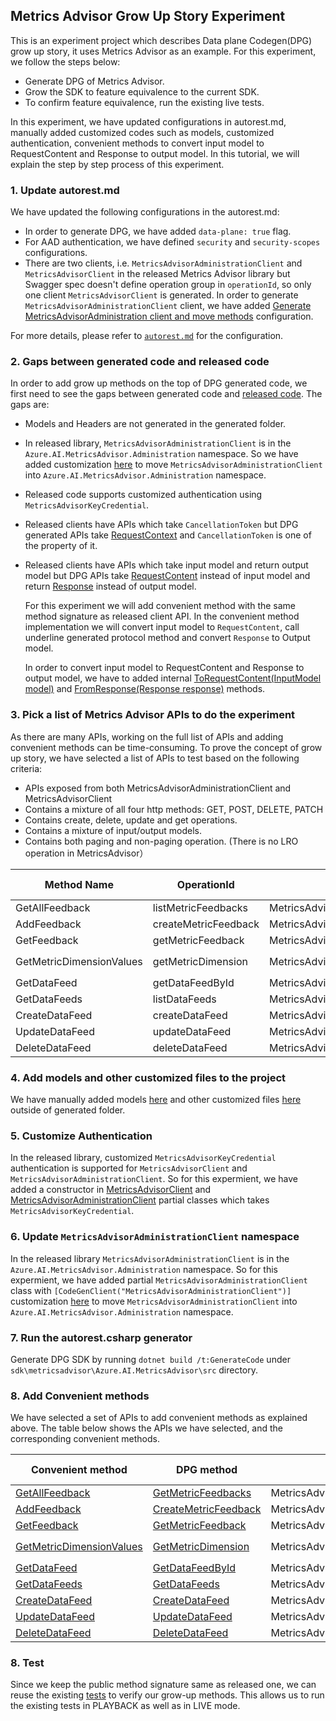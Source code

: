 ## Metrics Advisor Grow Up Story Experiment

This is an experiment project which describes Data plane Codegen(DPG) grow up story, it uses Metrics Advisor as an example. For this experiment, we follow the steps below:
- Generate DPG of Metrics Advisor.
- Grow the SDK to feature equivalence to the current SDK. 
- To confirm feature equivalence, run the existing live tests.

In this experiment, we have updated configurations in autorest.md, manually added customized codes such as models, customized authentication, convenient methods to convert input model to RequestContent and Response to output model. In this tutorial, we will explain the step by step process of this experiment.

### 1. Update autorest.md

We have updated the following configurations in the autorest.md:
* In order to generate DPG, we have added `data-plane: true` flag.
* For AAD authentication, we have defined `security` and `security-scopes` configurations.
* There are two clients, i.e. `MetricsAdvisorAdministrationClient` and `MetricsAdvisorClient` in the released Metrics Advisor library but Swagger spec doesn't define operation group in `operationId`, so only one client `MetricsAdvisorClient` is generated. In order to generate `MetricsAdvisorAdministrationClient` client, we have added [Generate MetricsAdvisorAdministration client and move methods](https://github.com/ShivangiReja/azure-sdk-for-net/blob/MetricsAdvisor-Experiment/sdk/metricsadvisor/Azure.AI.MetricsAdvisor/src/autorest.md#generate-metricsadvisoradministration-client-and-move-methods) configuration.

For more details, please refer to [`autorest.md`](https://github.com/ShivangiReja/azure-sdk-for-net/blob/MetricsAdvisor-Experiment/sdk/metricsadvisor/Azure.AI.MetricsAdvisor/src/autorest.md) for the configuration.

### 2. Gaps between generated code and released code

In order to add grow up methods on the top of DPG generated code, we first need to see the gaps between generated code and [released code](https://github.com/Azure/azure-sdk-for-net/tree/main/sdk/metricsadvisor/Azure.AI.MetricsAdvisor/src). The gaps are:

* Models and Headers are not generated in the generated folder.
* In released library, `MetricsAdvisorAdministrationClient` is in the `Azure.AI.MetricsAdvisor.Administration` namespace. So we have added customization [here](https://github.com/ShivangiReja/azure-sdk-for-net/blob/MetricsAdvisor-Experiment/sdk/metricsadvisor/Azure.AI.MetricsAdvisor/src/MetricsAdvisorAdministrationClient.cs#L20) to move `MetricsAdvisorAdministrationClient` into `Azure.AI.MetricsAdvisor.Administration` namespace.
* Released code supports customized authentication using `MetricsAdvisorKeyCredential`.
* Released clients have APIs which take `CancellationToken` but DPG generated APIs take [RequestContext](https://github.com/Azure/azure-sdk-for-net/blob/main/sdk/core/Azure.Core/src/RequestContext.cs#L15) and `CancellationToken` is one of the property of it.
* Released clients have APIs which take input model and return output model but DPG APIs take [RequestContent](https://github.com/Azure/azure-sdk-for-net/blob/main/sdk/core/Azure.Core/src/RequestContent.cs#L18) instead of input model and return [Response](https://github.com/Azure/azure-sdk-for-net/blob/main/sdk/core/Azure.Core/src/Response.cs) instead of output model.

  For this experiment we will add convenient method with the same method signature as released client API. In the convenient method implementation we will convert input model to `RequestContent`, call underline generated protocol method and convert `Response` to Output model.

  In order to convert input model to RequestContent and Response to output model, we have to added internal [ToRequestContent(InputModel model)](https://github.com/ShivangiReja/azure-sdk-for-net/blob/MetricsAdvisor-Experiment/sdk/metricsadvisor/Azure.AI.MetricsAdvisor/src/Models/DataFeedDetail.Serialization.cs#L493) and [FromResponse(Response response)](https://github.com/ShivangiReja/azure-sdk-for-net/blob/MetricsAdvisor-Experiment/sdk/metricsadvisor/Azure.AI.MetricsAdvisor/src/Models/DataFeedDetail.Serialization.cs#L487) methods.


### 3. Pick a list of Metrics Advisor APIs to do the experiment

As there are many APIs, working on the full list of APIs and adding convenient methods can be time-consuming. To prove the concept of grow up story, we have selected a list of APIs to test based on the following criteria:

* APIs exposed from both MetricsAdvisorAdministrationClient and MetricsAdvisorClient
* Contains a mixture of all four http methods:  GET, POST, DELETE, PATCH
* Contains create, delete, update and get operations.
* Contains a mixture of input/output models.
* Contains both paging and non-paging operation. (There is no LRO operation in MetricsAdvisor）


| Method Name                                     | OperationId                                   | Client                                 | HTTP Method | Return type| Parameters
|-----------------------------------------|-----------------------------------------|-----------------------------------------|-------------------------------------------------------------------------------|--------------|--------------|
| GetAllFeedback | listMetricFeedbacks | MetricsAdvisorClient               | POST   | `Pageable<MetricFeedback>`    | `string`, `GetAllFeedbackOptions`|
| AddFeedback | createMetricFeedback | MetricsAdvisorClient               | POST   | `<Response<MetricFeedback>`    | `MetricFeedback` |
| GetFeedback | getMetricFeedback | MetricsAdvisorClient               | GET   | `Response<MetricFeedback>`    | `string` |
| GetMetricDimensionValues | getMetricDimension       | MetricsAdvisorClient               | POST    | `Pageable<string>`   | `string`, `string`, `GetMetricDimensionValuesOptions`|
| GetDataFeed   | getDataFeedById     | MetricsAdvisorAdministrationClient       | GET  | `Response<DataFeed>`         | `string` |
| GetDataFeeds | listDataFeeds     | MetricsAdvisorAdministrationClient              | GET  | `Pageable<DataFeed>`   | `GetDataFeedsOptions` |
| CreateDataFeed | createDataFeed     | MetricsAdvisorAdministrationClient          | POST | `Response<DataFeed>`   | `DataFeed` |
| UpdateDataFeed | updateDataFeed     | MetricsAdvisorAdministrationClient        | PATCH   | `Response<DataFeed>`  | `DataFeed` |
| DeleteDataFeed | deleteDataFeed     | MetricsAdvisorAdministrationClient         | DELETE    | `Response`  |    `string` |

### 4. Add models and other customized files to the project

We have manually added models [here](https://github.com/ShivangiReja/azure-sdk-for-net/tree/MetricsAdvisor-Experiment/sdk/metricsadvisor/Azure.AI.MetricsAdvisor/src/Models) and other customized files [here](https://github.com/ShivangiReja/azure-sdk-for-net/tree/MetricsAdvisor-Experiment/sdk/metricsadvisor/Azure.AI.MetricsAdvisor/src) outside of generated folder.

### 5. Customize Authentication

In the released library, customized `MetricsAdvisorKeyCredential` authentication is supported for `MetricsAdvisorClient` and `MetricsAdvisorAdministrationClient`. So for this expermient, we have added a constructor in [MetricsAdvisorClient](https://github.com/ShivangiReja/azure-sdk-for-net/blob/MetricsAdvisor-Experiment/sdk/metricsadvisor/Azure.AI.MetricsAdvisor/src/MetricsAdvisorClient.cs#L36) and [MetricsAdvisorAdministrationClient](https://github.com/ShivangiReja/azure-sdk-for-net/blob/MetricsAdvisor-Experiment/sdk/metricsadvisor/Azure.AI.MetricsAdvisor/src/MetricsAdvisorAdministrationClient.cs#L41) partial classes which takes  `MetricsAdvisorKeyCredential`.

### 6. Update `MetricsAdvisorAdministrationClient` namespace

In the released library `MetricsAdvisorAdministrationClient` is in the `Azure.AI.MetricsAdvisor.Administration` namespace. So for this expermient, we have added partial `MetricsAdvisorAdministrationClient` class with `[CodeGenClient("MetricsAdvisorAdministrationClient")]` customization [here](https://github.com/ShivangiReja/azure-sdk-for-net/blob/MetricsAdvisor-Experiment/sdk/metricsadvisor/Azure.AI.MetricsAdvisor/src/MetricsAdvisorAdministrationClient.cs#L20) to move `MetricsAdvisorAdministrationClient` into `Azure.AI.MetricsAdvisor.Administration` namespace.

### 7. Run the autorest.csharp generator

Generate DPG SDK by running `dotnet build /t:GenerateCode` under `sdk\metricsadvisor\Azure.AI.MetricsAdvisor\src` directory.

### 8. Add Convenient methods

We have selected a set of APIs to add convenient methods as explained above. The table below shows the APIs we have selected, and the corresponding convenient methods.

| Convenient method                                     | DPG method                                   | Client                                 | HTTP Method | Return type| Parameters
|-----------------------------------------|-----------------------------------------|-----------------------------------------|-------------------------------------------------------------------------------|--------------|--------------|
| [GetAllFeedback](https://github.com/ShivangiReja/azure-sdk-for-net/blob/MetricsAdvisor-Experiment/sdk/metricsadvisor/Azure.AI.MetricsAdvisor/src/MetricsAdvisorClient.cs#L73-L166) | [GetMetricFeedbacks](https://github.com/ShivangiReja/azure-sdk-for-net/blob/MetricsAdvisor-Experiment/sdk/metricsadvisor/Azure.AI.MetricsAdvisor/src/Generated/MetricsAdvisorClient.cs#L1507-L1587) | MetricsAdvisorClient               | POST   | `Pageable<MetricFeedback>`    | `string`, `GetAllFeedbackOptions`|
| [AddFeedback](https://github.com/ShivangiReja/azure-sdk-for-net/blob/MetricsAdvisor-Experiment/sdk/metricsadvisor/Azure.AI.MetricsAdvisor/src/MetricsAdvisorClient.cs#L178-L260) | [CreateMetricFeedback](https://github.com/ShivangiReja/azure-sdk-for-net/blob/MetricsAdvisor-Experiment/sdk/metricsadvisor/Azure.AI.MetricsAdvisor/src/Generated/MetricsAdvisorClient.cs#L448-L507) | MetricsAdvisorClient               | POST   | `<Response<MetricFeedback>`    | `MetricFeedback` |
| [GetFeedback](https://github.com/ShivangiReja/azure-sdk-for-net/blob/MetricsAdvisor-Experiment/sdk/metricsadvisor/Azure.AI.MetricsAdvisor/src/MetricsAdvisorClient.cs#L272-L328) | [GetMetricFeedback](https://github.com/ShivangiReja/azure-sdk-for-net/blob/MetricsAdvisor-Experiment/sdk/metricsadvisor/Azure.AI.MetricsAdvisor/src/Generated/MetricsAdvisorClient.cs#L1507-L1587) | MetricsAdvisorClient               | GET   | `Response<MetricFeedback>`    | `string` |
| [GetMetricDimensionValues](https://github.com/ShivangiReja/azure-sdk-for-net/blob/MetricsAdvisor-Experiment/sdk/metricsadvisor/Azure.AI.MetricsAdvisor/src/MetricsAdvisorClient.cs#L345-L418) | [GetMetricDimension](https://github.com/ShivangiReja/azure-sdk-for-net/blob/MetricsAdvisor-Experiment/sdk/metricsadvisor/Azure.AI.MetricsAdvisor/src/Generated/MetricsAdvisorClient.cs#L1721-L1785)       | MetricsAdvisorClient               | POST    | `Pageable<string>`   | `string`, `string`, `GetMetricDimensionValuesOptions`|
| [GetDataFeed](https://github.com/ShivangiReja/azure-sdk-for-net/blob/MetricsAdvisor-Experiment/sdk/metricsadvisor/Azure.AI.MetricsAdvisor/src/MetricsAdvisorAdministrationClient.cs#L77-L134)   | [GetDataFeedById](https://github.com/ShivangiReja/azure-sdk-for-net/blob/MetricsAdvisor-Experiment/sdk/metricsadvisor/Azure.AI.MetricsAdvisor/src/Generated/MetricsAdvisorAdministrationClient.cs#L1842-L1930)     | MetricsAdvisorAdministrationClient       | GET  | `Response<DataFeed>`         | `string` |
| [GetDataFeeds](https://github.com/ShivangiReja/azure-sdk-for-net/blob/MetricsAdvisor-Experiment/sdk/metricsadvisor/Azure.AI.MetricsAdvisor/src/MetricsAdvisorAdministrationClient.cs#L143-L190) | [GetDataFeeds](https://github.com/ShivangiReja/azure-sdk-for-net/blob/MetricsAdvisor-Experiment/sdk/metricsadvisor/Azure.AI.MetricsAdvisor/src/Generated/MetricsAdvisorAdministrationClient.cs#L2967-L3068)     | MetricsAdvisorAdministrationClient              | GET  | `Pageable<DataFeed>`   | `GetDataFeedsOptions` |
| [CreateDataFeed](https://github.com/ShivangiReja/azure-sdk-for-net/blob/MetricsAdvisor-Experiment/sdk/metricsadvisor/Azure.AI.MetricsAdvisor/src/MetricsAdvisorAdministrationClient.cs#L203-L267) | [CreateDataFeed](https://github.com/ShivangiReja/azure-sdk-for-net/blob/MetricsAdvisor-Experiment/sdk/metricsadvisor/Azure.AI.MetricsAdvisor/src/Generated/MetricsAdvisorAdministrationClient.cs#L1689-L1782)     | MetricsAdvisorAdministrationClient          | POST | `Response<DataFeed>`   | `DataFeed` |
| [UpdateDataFeed](https://github.com/ShivangiReja/azure-sdk-for-net/blob/MetricsAdvisor-Experiment/sdk/metricsadvisor/Azure.AI.MetricsAdvisor/src/MetricsAdvisorAdministrationClient.cs#L280-L333) | [UpdateDataFeed](https://github.com/ShivangiReja/azure-sdk-for-net/blob/MetricsAdvisor-Experiment/sdk/metricsadvisor/Azure.AI.MetricsAdvisor/src/Generated/MetricsAdvisorAdministrationClient.cs#L2018-L2138)     | MetricsAdvisorAdministrationClient        | PATCH   | `Response<DataFeed>`  | `DataFeed` |
| [DeleteDataFeed](https://github.com/ShivangiReja/azure-sdk-for-net/blob/MetricsAdvisor-Experiment/sdk/metricsadvisor/Azure.AI.MetricsAdvisor/src/MetricsAdvisorAdministrationClient.cs#L345-L375) | [DeleteDataFeed](https://github.com/ShivangiReja/azure-sdk-for-net/blob/MetricsAdvisor-Experiment/sdk/metricsadvisor/Azure.AI.MetricsAdvisor/src/Generated/MetricsAdvisorAdministrationClient.cs#L2152-L2194)     | MetricsAdvisorAdministrationClient         | DELETE    | `Response`  |    `string` |


### 8. Test

Since we keep the public method signature same as released one, we can reuse the existing [tests](https://github.com/haolingdong-msft/metrics-advisor-poc/blob/master/src/test/java/com/azure/ai/metricsadvisor) to verify our grow-up methods. This allows us to run the existing tests in PLAYBACK as well as in LIVE mode.